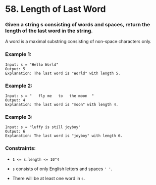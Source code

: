 # 58. Length of Last Word

### Given a string s consisting of words and spaces, return the length of the last word in the string.

A word is a maximal substring consisting of non-space characters only.

 

### Example 1:
```
Input: s = "Hello World"
Output: 5
Explanation: The last word is "World" with length 5.
```
### Example 2:
```
Input: s = "   fly me   to   the moon  "
Output: 4
Explanation: The last word is "moon" with length 4.
```
### Example 3:
```
Input: s = "luffy is still joyboy"
Output: 6
Explanation: The last word is "joyboy" with length 6.
```
 

### Constraints:

- `1 <= s.length <= 10^4`

- `s` consists of only English letters and spaces `' '`.

- There will be at least one word in `s`.
